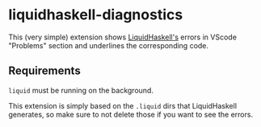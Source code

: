 # liquidhaskell-diagnostics

This (very simple) extension shows [LiquidHaskell's](https://github.com/ucsd-progsys/liquidhaskell) errors in VScode "Problems" section and underlines the corresponding code.

## Requirements

`liquid` must be running on the background.

This extension is simply based on the `.liquid` dirs that LiquidHaskell generates, so make sure to not delete those if you want to see the errors.
